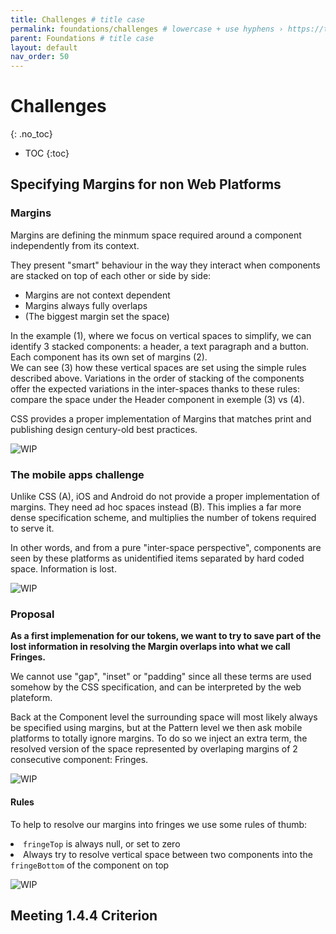 ```yaml
---
title: Challenges # title case
permalink: foundations/challenges # lowercase + use hyphens › https://tinyurl.com/27kmc4rb
parent: Foundations # title case
layout: default
nav_order: 50
---
```


# Challenges
{: .no_toc}

- TOC
{:toc}
## Specifying Margins for non Web Platforms

<section class="flex-1_2-cols">
  <div>
    <h3>Margins</h3>
    <p>Margins are defining the minmum space required around a component independently from its context.</p>
    <p>They present "smart" behaviour in the way they interact when components are stacked on top of each other or side by side:</p>
    <ul>
      <li>Margins are not context dependent</li>
      <li>Margins always fully overlaps</li>
      <li>(The biggest margin set the space)</li>
    </ul>
    <p>
      In the example (1), where we focus on vertical spaces to simplify, we can identify 3 stacked components: a header, a text paragraph and a button. Each component has its own set of margins (2).<br>
      We can see (3) how these vertical spaces are set using the simple rules described above. Variations in the order of stacking of the components offer the expected variations in the inter-spaces thanks to these rules: compare the space under the Header component  in exemple (3) vs (4).
    </p>
    <p>
      CSS provides a proper implementation of Margins that matches print and publishing design century-old best practices.
    </p>
  </div>
  <div>
    <img src="{{site.baseurl}}/assets/images/YPL-DOC-challenges-layout-001.png" alt="WIP">
  </div>
</section>

<section class="flex-1_2-cols">
  <div>
    <h3>The mobile apps challenge</h3>
    <p>
      Unlike CSS (A), iOS and Android do not provide a proper implementation of margins.
      They need ad hoc spaces instead (B). This implies a far more dense specification scheme, and multiplies the number of tokens required to serve it.
    </p>
    <p>
      In other words, and from a pure "inter-space perspective", components are seen by these platforms as unidentified items separated by hard coded space. Information is lost.
    </p>
  </div>
  <div>
    <img src="{{site.baseurl}}/assets/images/YPL-DOC-challenges-layout-002.png" alt="WIP">
  </div>
</section>

<h3>Proposal</h3>

<section class="flex-1_2-cols">
  <div>
    <p>
      <strong>As a first implemenation for our tokens, we want to try to save part of the lost information in resolving the Margin overlaps into what we call Fringes.</strong>
    </p>
  </div>
  <div>
    <p>
      We cannot use "gap", "inset" or "padding" since all these terms are used somehow by the CSS specification,
      and can be interpreted by the web plateform.
    </p>
    <p>
      Back at the Component level the surrounding space will most likely always be specified using margins, but at the Pattern level we then ask mobile platforms to totally ignore margins. To do so we inject an extra term, the resolved version of the space represented by overlaping margins of 2 consecutive component: Fringes.
    </p>
  </div>
</section>

<img src="{{site.baseurl}}/assets/images/YPL-DOC-challenges-layout-003.png" alt="WIP">

<h4>Rules</h4>

<section class="flex-1_1-cols">
  <div>
    <p>
      To help to resolve our margins into fringes we use some rules of thumb:
      <li><code>fringeTop</code> is always null, or set to zero</li>
      <li>Always try to resolve vertical space between two components into the <code>fringeBottom</code> of the component on top</li>
    </p>
  </div>
  <div>
    <img src="{{site.baseurl}}/assets/images/YPL-DOC-challenges-layout-004.png" alt="WIP">
  </div>
</section>


<!-- BEM › Box Element Modifier
YPL-FFL-BOX_ID-paddingTop = 16pt
YPL-FFL-BOX_ID-COMP_paragraph-FringeBottom = 12pt
YPL-FFL-BOX_ID-COMP_header-marginTop = 8pt
YPL-FFL-BOX_ID-COMP_header-FringeBottom = 16pt -->

## Meeting 1.4.4 Criterion
